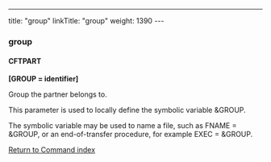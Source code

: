 ---
title: "group"
linkTitle: "group"
weight: 1390
---<span id="group"></span>

### group

#### CFTPART

**[GROUP = identifier]**

Group the partner belongs to.

This parameter is used to locally define the symbolic variable &GROUP.

The symbolic variable may be used to name a file, such as FNAME = &GROUP,
or an end-of-transfer procedure, for example EXEC = &GROUP.

[Return to Command index](../../)
